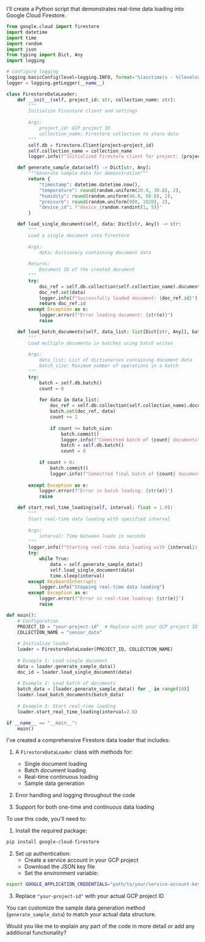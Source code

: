 I'll create a Python script that demonstrates real-time data loading into Google Cloud Firestore.



```python
from google.cloud import firestore
import datetime
import time
import random
import json
from typing import Dict, Any
import logging

# Configure logging
logging.basicConfig(level=logging.INFO, format='%(asctime)s - %(levelname)s - %(message)s')
logger = logging.getLogger(__name__)

class FirestoreDataLoader:
    def __init__(self, project_id: str, collection_name: str):
        """
        Initialize Firestore client and settings
        
        Args:
            project_id: GCP project ID
            collection_name: Firestore collection to store data
        """
        self.db = firestore.Client(project=project_id)
        self.collection_name = collection_name
        logger.info(f"Initialized Firestore client for project: {project_id}")

    def generate_sample_data(self) -> Dict[str, Any]:
        """Generate sample data for demonstration"""
        return {
            "timestamp": datetime.datetime.now(),
            "temperature": round(random.uniform(20.0, 30.0), 2),
            "humidity": round(random.uniform(40.0, 80.0), 2),
            "pressure": round(random.uniform(980, 1020), 2),
            "device_id": f"device_{random.randint(1, 5)}"
        }

    def load_single_document(self, data: Dict[str, Any]) -> str:
        """
        Load a single document into Firestore
        
        Args:
            data: Dictionary containing document data
            
        Returns:
            Document ID of the created document
        """
        try:
            doc_ref = self.db.collection(self.collection_name).document()
            doc_ref.set(data)
            logger.info(f"Successfully loaded document: {doc_ref.id}")
            return doc_ref.id
        except Exception as e:
            logger.error(f"Error loading document: {str(e)}")
            raise

    def load_batch_documents(self, data_list: list[Dict[str, Any]], batch_size: int = 500):
        """
        Load multiple documents in batches using batch writes
        
        Args:
            data_list: List of dictionaries containing document data
            batch_size: Maximum number of operations in a batch
        """
        try:
            batch = self.db.batch()
            count = 0
            
            for data in data_list:
                doc_ref = self.db.collection(self.collection_name).document()
                batch.set(doc_ref, data)
                count += 1
                
                if count >= batch_size:
                    batch.commit()
                    logger.info(f"Committed batch of {count} documents")
                    batch = self.db.batch()
                    count = 0
            
            if count > 0:
                batch.commit()
                logger.info(f"Committed final batch of {count} documents")
                
        except Exception as e:
            logger.error(f"Error in batch loading: {str(e)}")
            raise

    def start_real_time_loading(self, interval: float = 1.0):
        """
        Start real-time data loading with specified interval
        
        Args:
            interval: Time between loads in seconds
        """
        logger.info(f"Starting real-time data loading with {interval}s interval")
        try:
            while True:
                data = self.generate_sample_data()
                self.load_single_document(data)
                time.sleep(interval)
        except KeyboardInterrupt:
            logger.info("Stopping real-time data loading")
        except Exception as e:
            logger.error(f"Error in real-time loading: {str(e)}")
            raise

def main():
    # Configuration
    PROJECT_ID = "your-project-id"  # Replace with your GCP project ID
    COLLECTION_NAME = "sensor_data"
    
    # Initialize loader
    loader = FirestoreDataLoader(PROJECT_ID, COLLECTION_NAME)
    
    # Example 1: Load single document
    data = loader.generate_sample_data()
    doc_id = loader.load_single_document(data)
    
    # Example 2: Load batch of documents
    batch_data = [loader.generate_sample_data() for _ in range(10)]
    loader.load_batch_documents(batch_data)
    
    # Example 3: Start real-time loading
    loader.start_real_time_loading(interval=2.0)

if __name__ == "__main__":
    main()

```

I've created a comprehensive Firestore data loader that includes:

1. A `FirestoreDataLoader` class with methods for:
   - Single document loading
   - Batch document loading
   - Real-time continuous loading
   - Sample data generation

2. Error handling and logging throughout the code

3. Support for both one-time and continuous data loading

To use this code, you'll need to:

1. Install the required package:
```bash
pip install google-cloud-firestore
```

2. Set up authentication:
   - Create a service account in your GCP project
   - Download the JSON key file
   - Set the environment variable:
```bash
export GOOGLE_APPLICATION_CREDENTIALS="path/to/your/service-account-key.json"
```

3. Replace `"your-project-id"` with your actual GCP project ID

You can customize the sample data generation method (`generate_sample_data`) to match your actual data structure.

Would you like me to explain any part of the code in more detail or add any additional functionality?